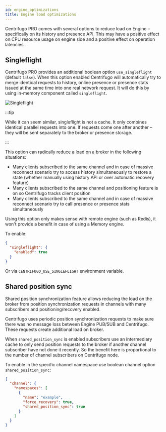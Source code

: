 ```yaml
---
id: engine_optimizations
title: Engine load optimizations
---
```


Centrifugo PRO comes with several options to reduce load on Engine – specifically on its history and presence API. This may have a positive effect on CPU resource usage on engine side and a positive effect on operation latencies.

## Singleflight

Centrifugo PRO provides an additional boolean option `use_singleflight` (default `false`). When this option enabled Centrifugo will automatically try to merge identical requests to history, online presence or presence stats issued at the same time into one real network request. It will do this by using in-memory component called `singleflight`.

![Singleflight](/img/singleflight.png)

:::tip

While it can seem similar, singleflight is not a cache. It only combines identical parallel requests into one. If requests come one after another – they will be sent separately to the broker or presence storage.

:::

This option can radically reduce a load on a broker in the following situations:

* Many clients subscribed to the same channel and in case of massive reconnect scenario try to access history simultaneously to restore a state (whether manually using history API or over automatic recovery feature)
* Many clients subscribed to the same channel and positioning feature is on so Centrifugo tracks client position
* Many clients subscribed to the same channel and in case of massive reconnect scenario try to call presence or presence stats simultaneously

Using this option only makes sense with remote engine (such as Redis), it won't provide a benefit in case of using a Memory engine.

To enable:

```json title="config.json"
{
  "singleflight": {
    "enabled": true
  }
}
```

Or via `CENTRIFUGO_USE_SINGLEFLIGHT` environment variable.

## Shared position sync

Shared position synchronization feature allows reducing the load on the broker from position synchronization requests in channels with many subscribers and positioning/recovery enabled.

Centrifugo uses periodic position synchronization requests to make sure there was no message loss between Engine PUB/SUB and Centrifugo. These requests create additional load on broker.

When `shared_position_sync` is enabled subscribers use an intermediary cache to only send position requests to the broker if another channel subscriber have not done it recently. So the benefit here is proportional to the number of channel subscribers on Centrifugo node.

To enable in the specific channel namespace use boolean channel option `shared_position_sync`:

```json title="config.json"
{
  "channel": {
    "namespaces": [
      {
        "name": "example",
        "force_recovery": true,
        "shared_position_sync": true
      }
    ]
  }
}
```
